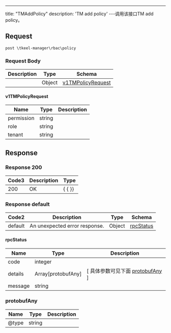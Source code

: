 ---
title: "TMAddPolicy"
description: 'TM add policy'
---调用该接口TM add policy。



## Request


```
post \tkeel-manager\rbac\policy
```

### Request Body 
| Description | Type | Schema |
| ----------- | ------ | ------ |
|  | Object | [v1TMPolicyRequest](#v1TMPolicyRequest) |

#### v1TMPolicyRequest

| Name | Type | Description | 
| ---- | ---- | ----------- |     
| permission | string |  |      
| role | string |  |      
| tenant | string |  |   



## Response

### Response  200
| Code3 | Description | Type | 
| ---- | ----------- | ------ | 
| 200 | OK | {   { }} |

### Response  default 
| Code2 | Description | Type | Schema |
| ---- | ----------- | ------ | ------ |
| default | An unexpected error response. | Object | [rpcStatus](#rpcStatus) |

#### rpcStatus

| Name | Type | Description | 
| ---- | ---- | ----------- |     
| code | integer |  |          
| details | Array[protobufAny] |  [ 具体参数可见下面 [protobufAny](#protobufAny) ] |       
| message | string |  |   

### protobufAny
| Name | Type | Description | 
| ---- | ---- | ----------- |     
| @type | string |  |   



